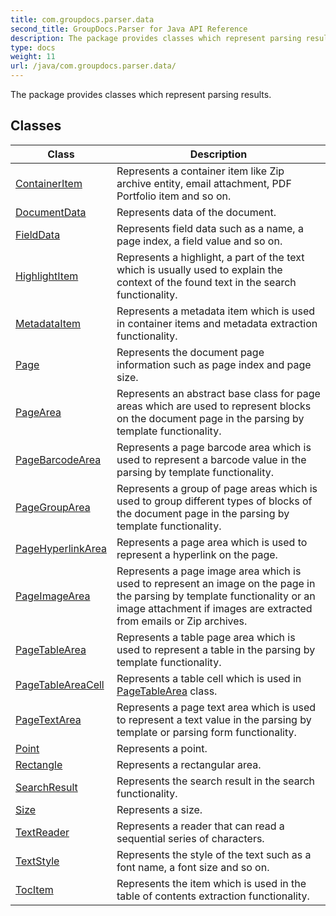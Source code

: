 ```yaml
---
title: com.groupdocs.parser.data
second_title: GroupDocs.Parser for Java API Reference
description: The package provides classes which represent parsing results.
type: docs
weight: 11
url: /java/com.groupdocs.parser.data/
---
```


The package provides classes which represent parsing results.


## Classes

| Class | Description |
| --- | --- |
| [ContainerItem](../com.groupdocs.parser.data/containeritem) | Represents a container item like Zip archive entity, email attachment, PDF Portfolio item and so on. |
| [DocumentData](../com.groupdocs.parser.data/documentdata) | Represents data of the document. |
| [FieldData](../com.groupdocs.parser.data/fielddata) | Represents field data such as a name, a page index, a field value and so on. |
| [HighlightItem](../com.groupdocs.parser.data/highlightitem) | Represents a highlight, a part of the text which is usually used to explain the context of the found text in the search functionality. |
| [MetadataItem](../com.groupdocs.parser.data/metadataitem) | Represents a metadata item which is used in container items and metadata extraction functionality. |
| [Page](../com.groupdocs.parser.data/page) | Represents the document page information such as page index and page size. |
| [PageArea](../com.groupdocs.parser.data/pagearea) | Represents an abstract base class for page areas which are used to represent blocks on the document page in the parsing by template functionality. |
| [PageBarcodeArea](../com.groupdocs.parser.data/pagebarcodearea) | Represents a page barcode area which is used to represent a barcode value in the parsing by template functionality. |
| [PageGroupArea](../com.groupdocs.parser.data/pagegrouparea) | Represents a group of page areas which is used to group different types of blocks of the document page in the parsing by template functionality. |
| [PageHyperlinkArea](../com.groupdocs.parser.data/pagehyperlinkarea) | Represents a page area which is used to represent a hyperlink on the page. |
| [PageImageArea](../com.groupdocs.parser.data/pageimagearea) | Represents a page image area which is used to represent an image on the page in the parsing by template functionality or an image attachment if images are extracted from emails or Zip archives. |
| [PageTableArea](../com.groupdocs.parser.data/pagetablearea) | Represents a table page area which is used to represent a table in the parsing by template functionality. |
| [PageTableAreaCell](../com.groupdocs.parser.data/pagetableareacell) | Represents a table cell which is used in [PageTableArea](../com.groupdocs.parser.data/pagetablearea) class. |
| [PageTextArea](../com.groupdocs.parser.data/pagetextarea) | Represents a page text area which is used to represent a text value in the parsing by template or parsing form functionality. |
| [Point](../com.groupdocs.parser.data/point) | Represents a point. |
| [Rectangle](../com.groupdocs.parser.data/rectangle) | Represents a rectangular area. |
| [SearchResult](../com.groupdocs.parser.data/searchresult) | Represents the search result in the search functionality. |
| [Size](../com.groupdocs.parser.data/size) | Represents a size. |
| [TextReader](../com.groupdocs.parser.data/textreader) | Represents a reader that can read a sequential series of characters. |
| [TextStyle](../com.groupdocs.parser.data/textstyle) | Represents the style of the text such as a font name, a font size and so on. |
| [TocItem](../com.groupdocs.parser.data/tocitem) | Represents the item which is used in the table of contents extraction functionality. |
